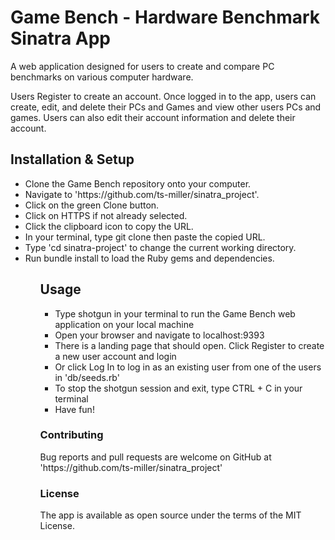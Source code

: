 <h1>Game Bench - Hardware Benchmark Sinatra App</h1>
A web application designed for users to create and compare PC benchmarks on various computer hardware.

Users Register to create an account.
Once logged in to the app, users can create, edit, and delete their PCs and Games and view other users PCs and games. Users can also edit their account information and delete their account.

<h2>Installation & Setup</h2>
<ul>
  <li>Clone the Game Bench repository onto your computer.</li>
  <li>Navigate to 'https://github.com/ts-miller/sinatra_project'.</li>
  <li>Click on the green Clone button.</li>
  <li>Click on HTTPS if not already selected.</li>
  <li>Click the clipboard icon to copy the URL.</li>
  <li>In your terminal, type git clone then paste the copied URL.</li>
  <li>Type 'cd sinatra-project' to change the current working directory.</li>
  <li>Run bundle install to load the Ruby gems and dependencies.</li>
<ul>

<h2>Usage</h2>
<ul>
  <li>Type shotgun in your terminal to run the Game Bench web application on your local machine</li>
  <li>Open your browser and navigate to localhost:9393</li>
  <li>There is a landing page that should open. Click Register to create a new user account and login</li>
  <li>Or click Log In to log in as an existing user from one of the users in 'db/seeds.rb'</li>
  <li>To stop the shotgun session and exit, type CTRL + C in your terminal</li>
  <li>Have fun!</li>
</ul>

<h3>Contributing</h3>
Bug reports and pull requests are welcome on GitHub at 'https://github.com/ts-miller/sinatra_project'

<h3>License</h3>
The app is available as open source under the terms of the MIT License.
